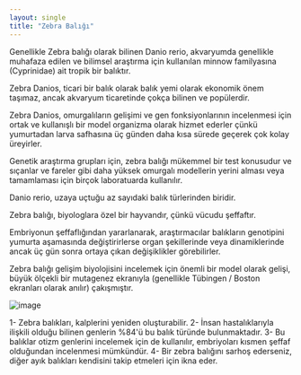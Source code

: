 ```yaml
---
layout: single
title: "Zebra Balığı"
---
```

Genellikle Zebra balığı olarak bilinen Danio rerio, akvaryumda genellikle muhafaza edilen ve bilimsel araştırma için kullanılan minnow familyasına (Cyprinidae) ait tropik bir balıktır.

Zebra Danios, ticari bir balık olarak balık yemi olarak ekonomik önem taşımaz, ancak akvaryum ticaretinde çokça bilinen ve popülerdir.

Zebra Danios, omurgalıların gelişimi ve gen fonksiyonlarının incelenmesi için ortak ve kullanışlı bir model organizma olarak hizmet ederler çünkü yumurtadan larva safhasına üç günden daha kısa sürede geçerek çok kolay üreyirler.

Genetik araştırma grupları için, zebra balığı mükemmel bir test konusudur ve sıçanlar ve fareler gibi daha yüksek omurgalı modellerin yerini alması veya tamamlaması için birçok laboratuarda kullanılır.

Danio rerio, uzaya uçtuğu az sayıdaki balık türlerinden biridir.

Zebra balığı, biyologlara özel bir hayvandır, çünkü vücudu şeffaftır.

Embriyonun şeffaflığından yararlanarak, araştırmacılar balıkların genotipini yumurta aşamasında değiştirirlerse organ şekillerinde veya dinamiklerinde ancak üç gün sonra ortaya çıkan değişiklikler görebilirler.

Zebra balığı gelişim biyolojisini incelemek için önemli bir model olarak gelişi, büyük ölçekli bir mutagenez ekranıyla (genellikle Tübingen / Boston ekranları olarak anılır) çakışmıştır.

![image](https://www.nationalgeographic.com/content/dam/magazine/rights-exempt/2017/09/Departments/BasicInstinct/basic-instincts-zebrafish-OG.jpg)

1- Zebra balıkları, kalplerini yeniden oluşturabilir.
2- İnsan hastalıklarıyla ilişkili olduğu bilinen genlerin %84'ü bu balık türünde bulunmaktadır.
3- Bu balıklar otizm genlerini incelemek için de kullanılır, embriyoları kısmen şeffaf olduğundan incelenmesi mümkündür.
4- Bir zebra balığını sarhoş ederseniz, diğer ayık balıkları kendisini takip etmeleri için ikna eder.

